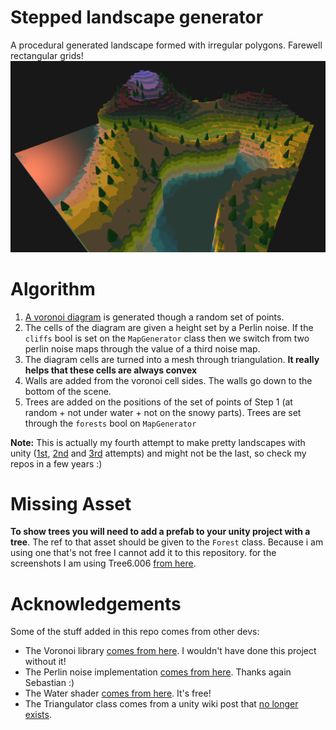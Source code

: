 # Stepped landscape generator
A procedural generated landscape formed with irregular polygons. Farewell rectangular grids!
![SS1](https://raw.githubusercontent.com/Liagson/stepped-landscape/main/Pictures/screenshot1.png)

# Algorithm

1. [A voronoi diagram](https://en.wikipedia.org/wiki/Voronoi_diagram) is generated though a random set of points. 
2. The cells of the diagram are given a height set by a Perlin noise. If the `cliffs` bool is set on the `MapGenerator` class then we switch from two perlin noise maps through the value of a third noise map.
3. The diagram cells are turned into a mesh through triangulation. **It really helps that these cells are always convex**
4. Walls are added from the voronoi cell sides. The walls go down to the bottom of the scene.
5. Trees are added on the positions of the set of points of Step 1 (at random + not under water + not on the snowy parts). Trees are set through the `forests` bool on `MapGenerator`

**Note:** This is actually my fourth attempt to make pretty landscapes with unity ([1st](https://github.com/Liagson/procedural-landscape-generator), [2nd](https://github.com/Liagson/godus-style-landscape-generator) and [3rd](https://github.com/Liagson/procedural-landscape-generator-v2) attempts) and might not be the last, so check my repos in a few years :)

# Missing Asset

**To show trees you will need to add a prefab to your unity project with a tree**. The ref to that asset should be given to the `Forest` class. Because i am using one that's not free I cannot add it to this repository. for the screenshots I am using Tree6.006 [from here](https://assetstore.unity.com/packages/3d/vegetation/trees/low-poly-trees-seasons-67486).

# Acknowledgements
Some of the stuff added in this repo comes from other devs:

* The Voronoi library [comes from here](https://github.com/RudyTheDev/SharpVoronoiLib). I wouldn't have done this project without it!
* The Perlin noise implementation [comes from here](https://github.com/SebLague/Procedural-Landmass-Generation). Thanks again Sebastian :)
* The Water shader [comes from here](https://assetstore.unity.com/packages/tools/particles-effects/lowpoly-water-107563#description). It's free!
* The Triangulator class comes from a unity wiki post that [no longer exists](http://wiki.unity3d.com/index.php?title=Triangulator).

